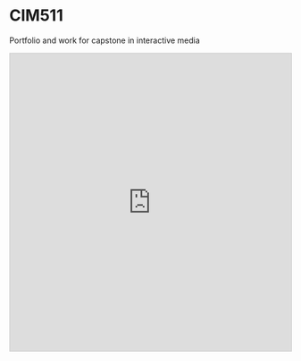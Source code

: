# CIM511
Portfolio and work for capstone in interactive media
<iframe class="airtable-embed" src="https://airtable.com/embed/shrXX5ubhESWcSG8O?backgroundColor=blue&viewControls=on" frameborder="0" onmousewheel="" width="100%" height="533" style="background: transparent; border: 1px solid #ccc;"></iframe>
